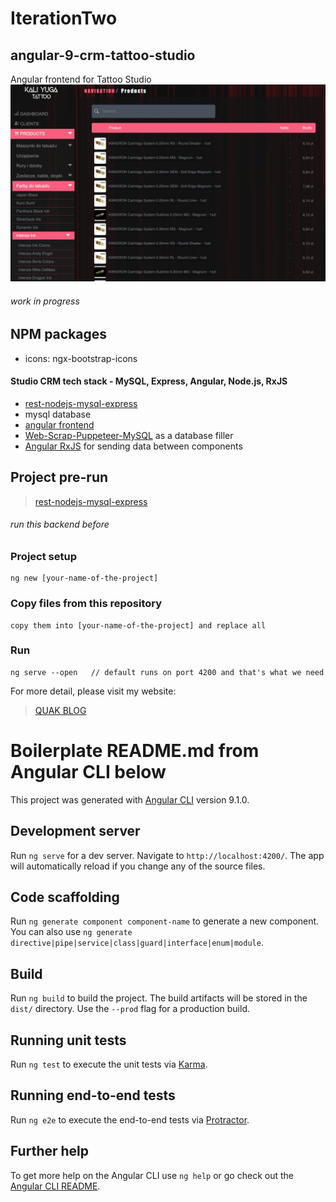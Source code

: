 # IterationTwo

## angular-9-crm-tattoo-studio
Angular frontend for Tattoo Studio
![angular-crm](/src/assets/crm-img.png)

###### work in progress

## NPM packages
* icons: ngx-bootstrap-icons

#### Studio CRM tech stack - MySQL, Express, Angular, Node.js, RxJS
* [rest-nodejs-mysql-express](https://github.com/Walikuperek/rest-nodejs-mysql-express)
* mysql database
* [angular frontend](https://github.com/Walikuperek/Angular-9.1.0-Tattoo-Studio-CRM)
* [Web-Scrap-Puppeteer-MySQL](https://github.com/Walikuperek/Web-Scrap-Puppeteer-MySQL) as a database filler
* [Angular RxJS](https://angular.io/guide/rx-library) for sending data between components

## Project pre-run
> [rest-nodejs-mysql-express](https://github.com/Walikuperek/rest-nodejs-mysql-express)
###### run this backend before

### Project setup
```
ng new [your-name-of-the-project]
```
### Copy files from this repository
```
copy them into [your-name-of-the-project] and replace all
```

### Run
```
ng serve --open   // default runs on port 4200 and that's what we need
```

For more detail, please visit my website:
> [QUAK BLOG](http://quak.com.pl)

# Boilerplate README.md from Angular CLI below

This project was generated with [Angular CLI](https://github.com/angular/angular-cli) version 9.1.0.

## Development server

Run `ng serve` for a dev server. Navigate to `http://localhost:4200/`. The app will automatically reload if you change any of the source files.

## Code scaffolding

Run `ng generate component component-name` to generate a new component. You can also use `ng generate directive|pipe|service|class|guard|interface|enum|module`.

## Build

Run `ng build` to build the project. The build artifacts will be stored in the `dist/` directory. Use the `--prod` flag for a production build.

## Running unit tests

Run `ng test` to execute the unit tests via [Karma](https://karma-runner.github.io).

## Running end-to-end tests

Run `ng e2e` to execute the end-to-end tests via [Protractor](http://www.protractortest.org/).

## Further help

To get more help on the Angular CLI use `ng help` or go check out the [Angular CLI README](https://github.com/angular/angular-cli/blob/master/README.md).
